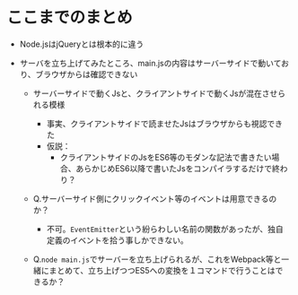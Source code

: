 

# ここまでのまとめ

- Node.jsはjQueryとは根本的に違う

- サーバを立ち上げてみたところ、main.jsの内容はサーバーサイドで動いており、ブラウザからは確認できない
  - サーバーサイドで動くJsと、クライアントサイドで動くJsが混在させられる模様
    - 事実、クライアントサイドで読ませたJsはブラウザからも視認できた
    - 仮説：
      - クライアントサイドのJsをES6等のモダンな記法で書きたい場合、あらかじめES6以降で書いたJsをコンパイラするだけで終わり？
      

  - Q.サーバーサイド側にクリックイベント等のイベントは用意できるのか？
    - 不可。`EventEmitter`という紛らわしい名前の関数があったが、独自定義のイベントを拾う事しかできない。
  - Q.`node main.js`でサーバーを立ち上げられるが、これをWebpack等と一緒にまとめて、立ち上げつつES5への変換を１コマンドで行うことはできるか？
